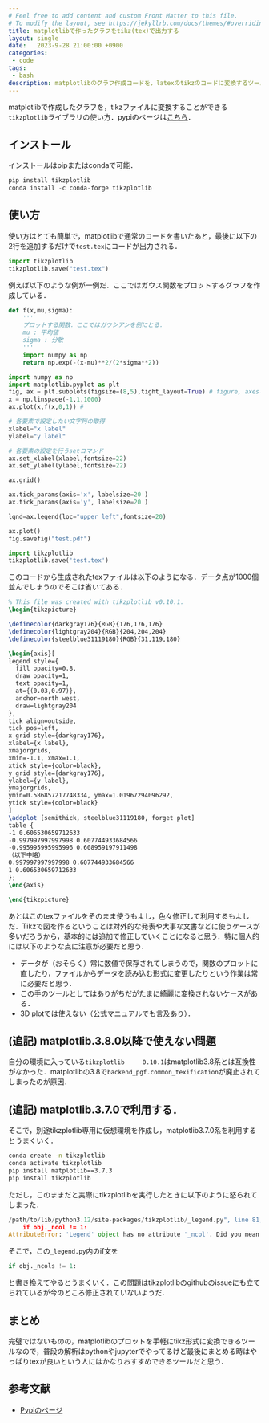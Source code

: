 ```yaml
---
# Feel free to add content and custom Front Matter to this file.
# To modify the layout, see https://jekyllrb.com/docs/themes/#overriding-theme-defaults
title: matplotlibで作ったグラフをtikz(tex)で出力する
layout: single
date:   2023-9-28 21:00:00 +0900
categories: 
 - code
tags:
 - bash
description: matplotlibのグラフ作成コードを，latexのtikzのコードに変換するツールtikzplotlibの使い方の紹介．
---
```


matplotlibで作成したグラフを，tikzファイルに変換することができる`tikzplotlib`ライブラリの使い方．pypiのページは[こちら](https://pypi.org/project/tikzplotlib/)．

## インストール

インストールはpipまたはcondaで可能．

```python
pip install tikzplotlib
conda install -c conda-forge tikzplotlib
```

## 使い方

使い方はとても簡単で，matplotlibで通常のコードを書いたあと，最後に以下の2行を追加するだけで`test.tex`にコードが出力される．

```python
import tikzplotlib
tikzplotlib.save("test.tex")
```

例えば以下のような例が一例だ．ここではガウス関数をプロットするグラフを作成している．

```python
def f(x,mu,sigma):
    '''
    プロットする関数．ここではガウシアンを例にとる．
    mu : 平均値
    sigma : 分散
    '''
    import numpy as np
    return np.exp(-(x-mu)**2/(2*sigma**2))

import numpy as np
import matplotlib.pyplot as plt
fig, ax = plt.subplots(figsize=(8,5),tight_layout=True) # figure, axesオブジェクトを作成
x = np.linspace(-1,1,1000)
ax.plot(x,f(x,0,1)) #

# 各要素で設定したい文字列の取得
xlabel="x label"
ylabel="y label"

# 各要素の設定を行うsetコマンド
ax.set_xlabel(xlabel,fontsize=22)
ax.set_ylabel(ylabel,fontsize=22)

ax.grid()

ax.tick_params(axis='x', labelsize=20 )
ax.tick_params(axis='y', labelsize=20 )

lgnd=ax.legend(loc="upper left",fontsize=20)

ax.plot()
fig.savefig("test.pdf")

import tikzplotlib
tikzplotlib.save('test.tex')
```

このコードから生成されたtexファイルは以下のようになる．データ点が1000個並んでしまうのでそこは省いてある．

```tex
% This file was created with tikzplotlib v0.10.1.
\begin{tikzpicture}

\definecolor{darkgray176}{RGB}{176,176,176}
\definecolor{lightgray204}{RGB}{204,204,204}
\definecolor{steelblue31119180}{RGB}{31,119,180}

\begin{axis}[
legend style={
  fill opacity=0.8,
  draw opacity=1,
  text opacity=1,
  at={(0.03,0.97)},
  anchor=north west,
  draw=lightgray204
},
tick align=outside,
tick pos=left,
x grid style={darkgray176},
xlabel={x label},
xmajorgrids,
xmin=-1.1, xmax=1.1,
xtick style={color=black},
y grid style={darkgray176},
ylabel={y label},
ymajorgrids,
ymin=0.586857217748334, ymax=1.01967294096292,
ytick style={color=black}
]
\addplot [semithick, steelblue31119180, forget plot]
table {
-1 0.606530659712633
-0.997997997997998 0.607744933684566
-0.995995995995996 0.608959197911498
（以下中略）
0.997997997997998 0.607744933684566
1 0.606530659712633
};
\end{axis}

\end{tikzpicture}
```

あとはこのtexファイルをそのまま使うもよし，色々修正して利用するもよしだ．Tikzで図を作るということは対外的な発表や大事な文書などに使うケースが多いだろうから，基本的には追加で修正していくことになると思う．特に個人的には以下のような点に注意が必要だと思う．

- データが（おそらく）常に数値で保存されてしまうので，関数のプロットに直したり，ファイルからデータを読み込む形式に変更したりという作業は常に必要だと思う．
- この手のツールとしてはありがちだがたまに綺麗に変換されないケースがある．
- 3D plotでは使えない（公式マニュアルでも言及あり）．

## (追記) matplotlib.3.8.0以降で使えない問題

自分の環境に入っている`tikzplotlib     0.10.1`はmatplotlib3.8系とは互換性がなかった．matplotlibの3.8で`backend_pgf.common_texification`が廃止されてしまったのが原因．

## (追記) matplotlib.3.7.0で利用する．

そこで，別途tikzplotlib専用に仮想環境を作成し，matplotlib3.7.0系を利用するとうまくいく．

```bash
conda create -n tikzplotlib
conda activate tikzplotlib
pip install matplotlib==3.7.3
pip install tikzplotlib
```

ただし，このままだと実際にtikzplotlibを実行したときに以下のように怒られてしまった．

```python
/path/to/lib/python3.12/site-packages/tikzplotlib/_legend.py", line 81, in draw_legend
    if obj._ncol != 1:
AttributeError: 'Legend' object has no attribute '_ncol'. Did you mean: '_ncols'?
```

そこで，この`_legend.py`内のif文を

```python
if obj._ncols != 1:
```

と書き換えてやるとうまくいく．この問題はtikzplotlibのgithubのissueにも立てられているが今のところ修正されていないようだ．


## まとめ

完璧ではないものの，matplotlibのプロットを手軽にtikz形式に変換できるツールなので，普段の解析はpythonやjupyterでやってるけど最後にまとめる時はやっぱりtexが良いという人にはかなりおすすめできるツールだと思う．


## 参考文献

- [Pypiのページ](https://pypi.org/project/tikzplotlib/)
